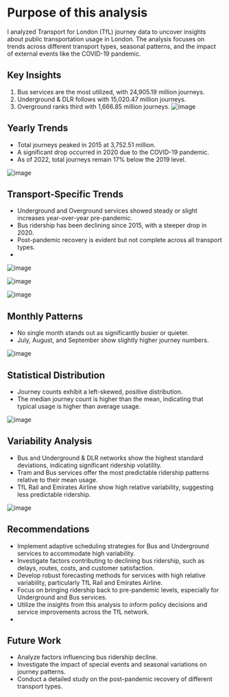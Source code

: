 # Purpose of this analysis

I analyzed Transport for London (TfL) journey data to uncover insights about public transportation usage in London. The analysis focuses on trends across different transport types, seasonal patterns, and the impact of external events like the COVID-19 pandemic.

## Key Insights
1. Bus services are the most utilized, with 24,905.19 million journeys.
2. Underground & DLR follows with 15,020.47 million journeys.
3. Overground ranks third with 1,666.85 million journeys.
![image](https://github.com/user-attachments/assets/db17ef8f-f665-42a0-96d3-b25062b198de)

## Yearly Trends
- Total journeys peaked in 2015 at 3,752.51 million.
- A significant drop occurred in 2020 due to the COVID-19 pandemic.
- As of 2022, total journeys remain 17% below the 2019 level.

![image](https://github.com/user-attachments/assets/f9067697-47ea-431c-adfa-9ad91d7f93a2)

## Transport-Specific Trends
- Underground and Overground services showed steady or slight increases year-over-year pre-pandemic.
- Bus ridership has been declining since 2015, with a steeper drop in 2020.
- Post-pandemic recovery is evident but not complete across all transport types.
- 
![image](https://github.com/user-attachments/assets/16fa59c1-a339-4f3d-b761-8e690df29b1b)

![image](https://github.com/user-attachments/assets/4bf06441-ef8c-4243-abd7-bb4daec276cd)

![image](https://github.com/user-attachments/assets/a1b2b890-490f-4e01-a8f3-a265c613ff81)


## Monthly Patterns

- No single month stands out as significantly busier or quieter.
- July, August, and September show slightly higher journey numbers.
  
![image](https://github.com/user-attachments/assets/eb130839-b912-4a01-94de-a9d241536403)

## Statistical Distribution

- Journey counts exhibit a left-skewed, positive distribution.
- The median journey count is higher than the mean, indicating that typical usage is higher than average usage.

 ![image](https://github.com/user-attachments/assets/4650e521-4a75-4fec-acb3-eba66a117076)


## Variability Analysis

- Bus and Underground & DLR networks show the highest standard deviations, indicating significant ridership volatility.
- Tram and Bus services offer the most predictable ridership patterns relative to their mean usage.
- TfL Rail and Emirates Airline show high relative variability, suggesting less predictable ridership.
  
![image](https://github.com/user-attachments/assets/56a0cf8e-1af9-4feb-b34b-64b289332d8d)

  
## Recommendations
- Implement adaptive scheduling strategies for Bus and Underground services to accommodate high variability.
- Investigate factors contributing to declining bus ridership, such as delays, routes, costs, and customer satisfaction.
- Develop robust forecasting methods for services with high relative variability, particularly TfL Rail and Emirates Airline.
- Focus on bringing ridership back to pre-pandemic levels, especially for Underground and Bus services.
- Utilize the insights from this analysis to inform policy decisions and service improvements across the TfL network.
- 
## Future Work
- Analyze factors influencing bus ridership decline.
- Investigate the impact of special events and seasonal variations on journey patterns.
- Conduct a detailed study on the post-pandemic recovery of different transport types.
